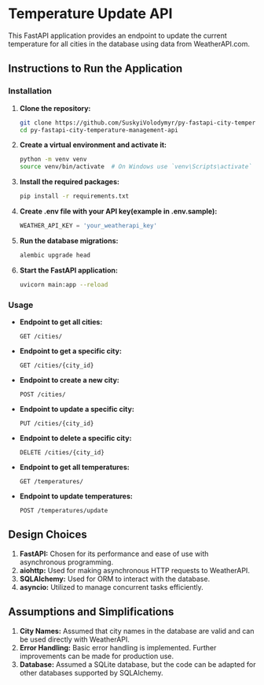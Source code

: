 # Temperature Update API

This FastAPI application provides an endpoint to update the current temperature for all cities in the database using data from WeatherAPI.com.

## Instructions to Run the Application

### Installation

1. **Clone the repository:**
    ```bash
    git clone https://github.com/SuskyiVolodymyr/py-fastapi-city-temperature-management-api.git
    cd py-fastapi-city-temperature-management-api
    ```

2. **Create a virtual environment and activate it:**
    ```bash
    python -m venv venv
    source venv/bin/activate  # On Windows use `venv\Scripts\activate`
    ```

3. **Install the required packages:**
    ```bash
    pip install -r requirements.txt
    ```

4. **Create .env file with your API key(example in .env.sample):**
    ```python
    WEATHER_API_KEY = 'your_weatherapi_key'
    ```

5. **Run the database migrations:**
    ```bash
    alembic upgrade head
    ```

6. **Start the FastAPI application:**
    ```bash
    uvicorn main:app --reload
    ```

### Usage
- **Endpoint to get all cities:**
    ```
    GET /cities/
    ```

- **Endpoint to get a specific city:**
    ```
    GET /cities/{city_id}
    ```

- **Endpoint to create a new city:**
    ```
    POST /cities/
    ```

- **Endpoint to update a specific city:**
    ```
    PUT /cities/{city_id}
    ```

- **Endpoint to delete a specific city:**
    ```
    DELETE /cities/{city_id}
    ```

- **Endpoint to get all temperatures:**
    ```
    GET /temperatures/
    ```

- **Endpoint to update temperatures:**
    ```
    POST /temperatures/update
    ```

## Design Choices

1. **FastAPI:** Chosen for its performance and ease of use with asynchronous programming.
2. **aiohttp:** Used for making asynchronous HTTP requests to WeatherAPI.
3. **SQLAlchemy:** Used for ORM to interact with the database.
4. **asyncio:** Utilized to manage concurrent tasks efficiently.

## Assumptions and Simplifications

1. **City Names:** Assumed that city names in the database are valid and can be used directly with WeatherAPI.
2. **Error Handling:** Basic error handling is implemented. Further improvements can be made for production use.
3. **Database:** Assumed a SQLite database, but the code can be adapted for other databases supported by SQLAlchemy.

